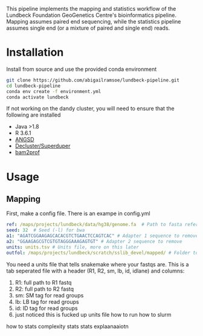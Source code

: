 This pipeline implements the mapping and statistics workflow of the Lundbeck Foundation GeoGenetics Centre's bioinformatics pipeline. Mapping assumes paired end sequencing, while the statistics pipeline assumes single end (or a mixture of paired and single end) reads.

# Installation 

Install from source and use the provided conda environment 
```bash 
git clone https://github.com/abigailramsoe/lundbeck-pipeline.git
cd lundbeck-pipeline
conda env create -f environment.yml
conda activate lundbeck
```

If not working on the dandy cluster, you will need to ensure that the following are installed 
* Java >1.8
* R 3.6.1
* [ANGSD](https://github.com/ANGSD/angsd)
* [Decluster/Superduper](https://github.com/ANGSD/decluster)
* [bam2prof](https://github.com/grenaud/bam2prof) 


# Usage 

## Mapping 

First, make a config file.  There is an exampe in config.yml

```yaml
ref: /maps/projects/lundbeck/data/hg38/genome.fa  # Path to fasta reference genome 
seed: 32  # Seed (-l) for bwa
a1: "AGATCGGAAGAGCACACGTCTGAACTCCAGTCAC" # Adapter 1 sequence to remove
a2: "GGAAGAGCGTCGTGTAGGGAAAGAGTGT" # Adapter 2 sequence to remove 
units: units.tsv # Units file, more on this later
outfol: /maps/projects/lundbeck/scratch/sslib_devel/mapped/ # Folder to write mapped files to 
 ```

You need a units file that tells snakemake where your fastqs are. This is a tab seperated file with a header (R1, R2, sm, lb, id, idlane) and columns:
1. R1: full path to R1 fastq
2. R2: full path to R2 fastq
3. sm: SM tag for read groups
4. lb: LB tag for read groups
5. id: ID tag for read groups
6. just noticed this is fucked up 
units file 
how to run 
how to slurm 

how to stats 
complexity stats
stats explaanaaiotn

